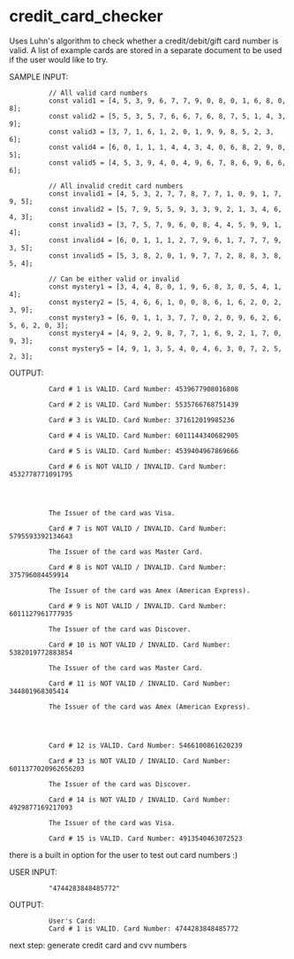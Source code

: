 # credit_card_checker
Uses Luhn's algorithm to check whether a credit/debit/gift card number is valid. A list of example cards are stored in a separate document to be used if the user would like to try.


SAMPLE INPUT:

              // All valid card numbers
              const valid1 = [4, 5, 3, 9, 6, 7, 7, 9, 0, 8, 0, 1, 6, 8, 0, 8];
              const valid2 = [5, 5, 3, 5, 7, 6, 6, 7, 6, 8, 7, 5, 1, 4, 3, 9];
              const valid3 = [3, 7, 1, 6, 1, 2, 0, 1, 9, 9, 8, 5, 2, 3, 6];
              const valid4 = [6, 0, 1, 1, 1, 4, 4, 3, 4, 0, 6, 8, 2, 9, 0, 5];
              const valid5 = [4, 5, 3, 9, 4, 0, 4, 9, 6, 7, 8, 6, 9, 6, 6, 6];

              // All invalid credit card numbers
              const invalid1 = [4, 5, 3, 2, 7, 7, 8, 7, 7, 1, 0, 9, 1, 7, 9, 5];
              const invalid2 = [5, 7, 9, 5, 5, 9, 3, 3, 9, 2, 1, 3, 4, 6, 4, 3];
              const invalid3 = [3, 7, 5, 7, 9, 6, 0, 8, 4, 4, 5, 9, 9, 1, 4];
              const invalid4 = [6, 0, 1, 1, 1, 2, 7, 9, 6, 1, 7, 7, 7, 9, 3, 5];
              const invalid5 = [5, 3, 8, 2, 0, 1, 9, 7, 7, 2, 8, 8, 3, 8, 5, 4];

              // Can be either valid or invalid
              const mystery1 = [3, 4, 4, 8, 0, 1, 9, 6, 8, 3, 0, 5, 4, 1, 4];
              const mystery2 = [5, 4, 6, 6, 1, 0, 0, 8, 6, 1, 6, 2, 0, 2, 3, 9];
              const mystery3 = [6, 0, 1, 1, 3, 7, 7, 0, 2, 0, 9, 6, 2, 6, 5, 6, 2, 0, 3];
              const mystery4 = [4, 9, 2, 9, 8, 7, 7, 1, 6, 9, 2, 1, 7, 0, 9, 3];
              const mystery5 = [4, 9, 1, 3, 5, 4, 0, 4, 6, 3, 0, 7, 2, 5, 2, 3];


OUTPUT:


              Card # 1 is VALID. Card Number: 4539677908016808

              Card # 2 is VALID. Card Number: 5535766768751439

              Card # 3 is VALID. Card Number: 371612019985236

              Card # 4 is VALID. Card Number: 6011144340682905

              Card # 5 is VALID. Card Number: 4539404967869666

              Card # 6 is NOT VALID / INVALID. Card Number: 4532778771091795
              
              
              

              The Issuer of the card was Visa.

              Card # 7 is NOT VALID / INVALID. Card Number: 5795593392134643

              The Issuer of the card was Master Card.

              Card # 8 is NOT VALID / INVALID. Card Number: 375796084459914

              The Issuer of the card was Amex (American Express).

              Card # 9 is NOT VALID / INVALID. Card Number: 6011127961777935

              The Issuer of the card was Discover.

              Card # 10 is NOT VALID / INVALID. Card Number: 5382019772883854

              The Issuer of the card was Master Card.

              Card # 11 is NOT VALID / INVALID. Card Number: 344801968305414

              The Issuer of the card was Amex (American Express).
              
              
              

              Card # 12 is VALID. Card Number: 5466100861620239

              Card # 13 is NOT VALID / INVALID. Card Number: 6011377020962656203

              The Issuer of the card was Discover.

              Card # 14 is NOT VALID / INVALID. Card Number: 4929877169217093

              The Issuer of the card was Visa.

              Card # 15 is VALID. Card Number: 4913540463072523




there is a built in option for the user to test out card numbers :)

USER INPUT:
    
              "4744283848485772"
    
OUTPUT:

              User's Card:
              Card # 1 is VALID. Card Number: 4744283848485772





next step: generate credit card and cvv numbers
